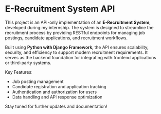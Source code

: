 # E-Recruitment System API

This project is an API-only implementation of an **E-Recruitment System**, developed during my internship. The system is designed to streamline the recruitment process by providing RESTful endpoints for managing job postings, candidate applications, and recruitment workflows.

Built using **Python with Django Framework**, the API ensures scalability, security, and efficiency to support modern recruitment requirements. It serves as the backend foundation for integrating with frontend applications or third-party systems.

Key Features:
- Job posting management
- Candidate registration and application tracking
- Authentication and authorization for users
- Data handling and API response optimization

Stay tuned for further updates and documentation!
